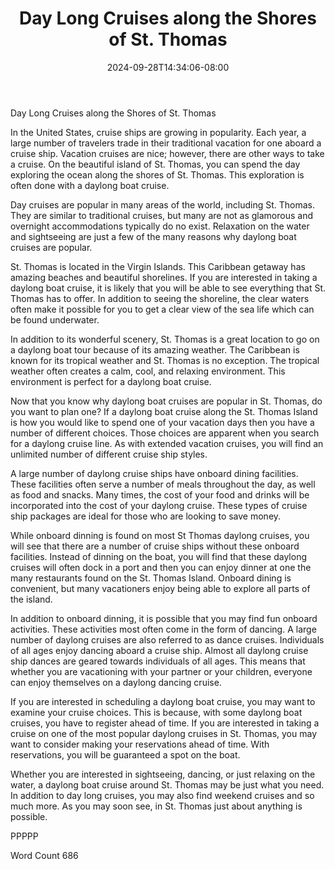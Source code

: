 ﻿---
title: "Day Long Cruises along the Shores of St. Thomas"
date: 2024-09-28T14:34:06-08:00
description: "St. Thomas Vacations Tips for Web Success"
featured_image: "/images/St. Thomas Vacations.jpg"
tags: ["St. Thomas Vacations"]
---

Day Long Cruises along the Shores of St. Thomas

In the United States, cruise ships are growing in popularity. Each year, a large number of travelers trade in their traditional vacation for one aboard a cruise ship.  Vacation cruises are nice; however, there are other ways to take a cruise. On the beautiful island of St. Thomas, you can spend the day exploring the ocean along the shores of St. Thomas. This exploration is often done with a daylong boat cruise.

Day cruises are popular in many areas of the world, including St. Thomas. They are similar to traditional cruises, but many are not as glamorous and overnight accommodations typically do no exist.  Relaxation on the water and sightseeing are just a few of the many reasons why daylong boat cruises are popular. 

St. Thomas is located in the Virgin Islands. This Caribbean getaway has amazing beaches and beautiful shorelines.  If you are interested in taking a daylong boat cruise, it is likely that you will be able to see everything that St. Thomas has to offer. In addition to seeing the shoreline, the clear waters often make it possible for you to get a clear view of the sea life which can be found underwater.  

In addition to its wonderful scenery, St. Thomas is a great location to go on a daylong boat tour because of its amazing weather. The Caribbean is known for its tropical weather and St. Thomas is no exception. The tropical weather often creates a calm, cool, and relaxing environment. This environment is perfect for a daylong boat cruise.  

Now that you know why daylong boat cruises are popular in St. Thomas, do you want to plan one? If a daylong boat cruise along the St. Thomas Island is how you would like to spend one of your vacation days then you have a number of different choices.  Those choices are apparent when you search for a daylong cruise line.  As with extended vacation cruises, you will find an unlimited number of different cruise ship styles.

A large number of daylong cruise ships have onboard dining facilities.  These facilities often serve a number of meals throughout the day, as well as food and snacks.  Many times, the cost of your food and drinks will be incorporated into the cost of your daylong cruise.  These types of cruise ship packages are ideal for those who are looking to save money.

While onboard dinning is found on most St Thomas daylong cruises, you will see that there are a number of cruise ships without these onboard facilities.  Instead of dinning on the boat, you will find that these daylong cruises will often dock in a port and then you can enjoy dinner at one the many restaurants found on the St. Thomas Island. Onboard dining is convenient, but many vacationers enjoy being able to explore all parts of the island.  

In addition to onboard dinning, it is possible that you may find fun onboard activities.  These activities most often come in the form of dancing.  A large number of daylong cruises are also referred to as dance cruises.  Individuals of all ages enjoy dancing aboard a cruise ship.  Almost all daylong cruise ship dances are geared towards individuals of all ages. This means that whether you are vacationing with your partner or your children, everyone can enjoy themselves on a daylong dancing cruise.

If you are interested in scheduling a daylong boat cruise, you may want to examine your cruise choices. This is because, with some daylong boat cruises, you have to register ahead of time.  If you are interested in taking a cruise on one of the most popular daylong cruises in St. Thomas, you may want to consider making your reservations ahead of time. With reservations, you will be guaranteed a spot on the boat.

Whether you are interested in sightseeing, dancing, or just relaxing on the water, a daylong boat cruise around St. Thomas may be just what you need.  In addition to day long cruises, you may also find weekend cruises and so much more.  As you may soon see, in St. Thomas just about anything is possible.

PPPPP

Word Count 686

